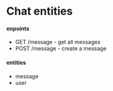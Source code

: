 # Chat entities

#### enpoints
* GET /message - get all messages
* POST /message - create a message

#### entities
* message
* user